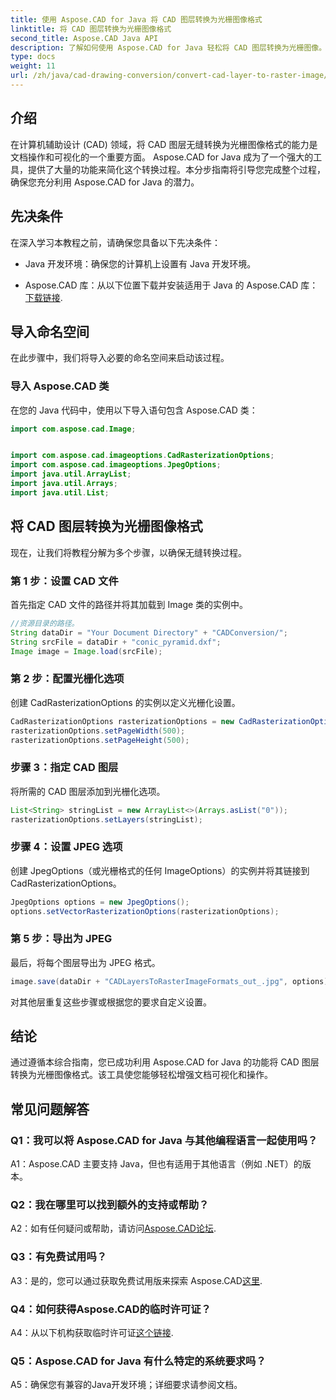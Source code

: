 ```yaml
---
title: 使用 Aspose.CAD for Java 将 CAD 图层转换为光栅图像格式
linktitle: 将 CAD 图层转换为光栅图像格式
second_title: Aspose.CAD Java API
description: 了解如何使用 Aspose.CAD for Java 轻松将 CAD 图层转换为光栅图像。请遵循我们的无缝文档可视化分步指南。
type: docs
weight: 11
url: /zh/java/cad-drawing-conversion/convert-cad-layer-to-raster-image/
---
```

## 介绍

在计算机辅助设计 (CAD) 领域，将 CAD 图层无缝转换为光栅图像格式的能力是文档操作和可视化的一个重要方面。 Aspose.CAD for Java 成为了一个强大的工具，提供了大量的功能来简化这个转换过程。本分步指南将引导您完成整个过程，确保您充分利用 Aspose.CAD for Java 的潜力。

## 先决条件

在深入学习本教程之前，请确保您具备以下先决条件：

- Java 开发环境：确保您的计算机上设置有 Java 开发环境。

-  Aspose.CAD 库：从以下位置下载并安装适用于 Java 的 Aspose.CAD 库：[下载链接](https://releases.aspose.com/cad/java/).

## 导入命名空间

在此步骤中，我们将导入必要的命名空间来启动该过程。

### 导入 Aspose.CAD 类

在您的 Java 代码中，使用以下导入语句包含 Aspose.CAD 类：

```java
import com.aspose.cad.Image;


import com.aspose.cad.imageoptions.CadRasterizationOptions;
import com.aspose.cad.imageoptions.JpegOptions;
import java.util.ArrayList;
import java.util.Arrays;
import java.util.List;
```

## 将 CAD 图层转换为光栅图像格式

现在，让我们将教程分解为多个步骤，以确保无缝转换过程。

### 第 1 步：设置 CAD 文件

首先指定 CAD 文件的路径并将其加载到 Image 类的实例中。

```java
//资源目录的路径。
String dataDir = "Your Document Directory" + "CADConversion/";
String srcFile = dataDir + "conic_pyramid.dxf";
Image image = Image.load(srcFile);
```

### 第 2 步：配置光栅化选项

创建 CadRasterizationOptions 的实例以定义光栅化设置。

```java
CadRasterizationOptions rasterizationOptions = new CadRasterizationOptions();
rasterizationOptions.setPageWidth(500);
rasterizationOptions.setPageHeight(500);
```

### 步骤 3：指定 CAD 图层

将所需的 CAD 图层添加到光栅化选项。

```java
List<String> stringList = new ArrayList<>(Arrays.asList("0"));
rasterizationOptions.setLayers(stringList);
```

### 步骤 4：设置 JPEG 选项

创建 JpegOptions（或光栅格式的任何 ImageOptions）的实例并将其链接到 CadRasterizationOptions。

```java
JpegOptions options = new JpegOptions();
options.setVectorRasterizationOptions(rasterizationOptions);
```

### 第 5 步：导出为 JPEG

最后，将每个图层导出为 JPEG 格式。

```java
image.save(dataDir + "CADLayersToRasterImageFormats_out_.jpg", options);
```

对其他层重复这些步骤或根据您的要求自定义设置。

## 结论

通过遵循本综合指南，您已成功利用 Aspose.CAD for Java 的功能将 CAD 图层转换为光栅图像格式。该工具使您能够轻松增强文档可视化和操作。

## 常见问题解答

### Q1：我可以将 Aspose.CAD for Java 与其他编程语言一起使用吗？

A1：Aspose.CAD 主要支持 Java，但也有适用于其他语言（例如 .NET）的版本。

### Q2：我在哪里可以找到额外的支持或帮助？

 A2：如有任何疑问或帮助，请访问[Aspose.CAD论坛](https://forum.aspose.com/c/cad/19).

### Q3：有免费试用吗？

A3：是的，您可以通过获取免费试用版来探索 Aspose.CAD[这里](https://releases.aspose.com/).

### Q4：如何获得Aspose.CAD的临时许可证？

 A4：从以下机构获取临时许可证[这个链接](https://purchase.aspose.com/temporary-license/).

### Q5：Aspose.CAD for Java 有什么特定的系统要求吗？

A5：确保您有兼容的Java开发环境；详细要求请参阅文档。
